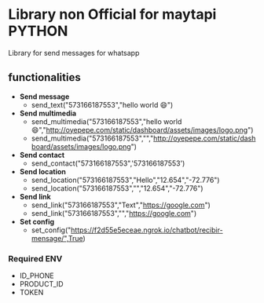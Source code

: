 # Library non Official for maytapi PYTHON

Library for send messages for whatsapp

## functionalities

- **Send message**
    - send_text("573166187553","hello world 😄")
- **Send multimedia**
    - send_multimedia("573166187553","hello world 😄","http://oyepepe.com/static/dashboard/assets/images/logo.png")
    - send_multimedia("573166187553","","http://oyepepe.com/static/dashboard/assets/images/logo.png")  
- **Send contact**
    - send_contact("573166187553",'573166187553')
- **Send location**
    - send_location("573166187553","Hello","12.654","-72.776")
    - send_location("573166187553","","12.654","-72.776")
- **Send link**
    - send_link("573166187553","Text","https://google.com")
    - send_link("573166187553","","https://google.com")
- **Set config**
    - set_config("https://f2d55e5eceae.ngrok.io/chatbot/recibir-mensage/",True)

### Required ENV

- ID_PHONE
- PRODUCT_ID
- TOKEN